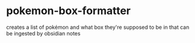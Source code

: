 # pokemon-box-formatter
creates a list of pokémon and what box they're supposed to be in that can be ingested by obsidian notes 
